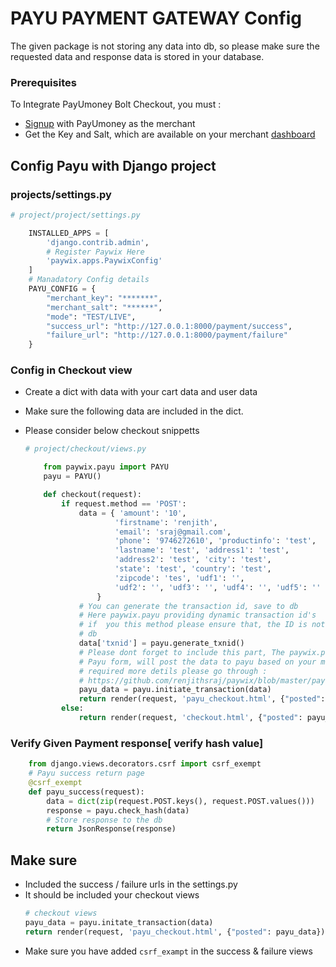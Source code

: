 # PAYU PAYMENT GATEWAY Config

The given package is not storing any data into db, so please make sure the requested data and response data is stored 
in your database.

### Prerequisites
To Integrate PayUmoney Bolt Checkout, you must :
* [Signup](https://onboarding.payumoney.com/app/account/) with PayUmoney as the merchant
* Get the Key and Salt, which are available on your merchant [dashboard](https://www.payumoney.com/merchant/dashboard)

## Config Payu with Django project


### projects/settings.py

```python
# project/project/settings.py

    INSTALLED_APPS = [
        'django.contrib.admin',
        # Register Paywix Here
        'paywix.apps.PaywixConfig'
    ]
    # Manadatory Config details
    PAYU_CONFIG = {
        "merchant_key": "*******",
        "merchant_salt": "******",
        "mode": "TEST/LIVE",
        "success_url": "http://127.0.0.1:8000/payment/success",
        "failure_url": "http://127.0.0.1:8000/payment/failure"
    }
```

### Config in Checkout view
 - Create a dict with data with your cart data and user data
 - Make sure the following data are included in the dict.
 - Please consider below checkout snippetts
 
    ``` python
    # project/checkout/views.py

        from paywix.payu import PAYU
        payu = PAYU()

        def checkout(request):
            if request.method == 'POST':
                data = { 'amount': '10', 
                        'firstname': 'renjith', 
                        'email': 'sraj@gmail.com',
                        'phone': '9746272610', 'productinfo': 'test', 
                        'lastname': 'test', 'address1': 'test', 
                        'address2': 'test', 'city': 'test', 
                        'state': 'test', 'country': 'test', 
                        'zipcode': 'tes', 'udf1': '', 
                        'udf2': '', 'udf3': '', 'udf4': '', 'udf5': ''
                    }
                # You can generate the transaction id, save to db
                # Here paywix.payu providing dynamic transaction id's 
                # if  you this method please ensure that, the ID is not existed in the
                # db
                data['txnid'] = payu.generate_txnid()
                # Please dont forget to include this part, The paywix.payu included the hidden
                # Payu form, will post the data to payu based on your mode selection, if you
                # required more detils please go through : 
                # https://github.com/renjithsraj/paywix/blob/master/paywix/templates/payu_checkout.html
                payu_data = payu.initiate_transaction(data)
                return render(request, 'payu_checkout.html', {"posted": payu_data})
            else:
                return render(request, 'checkout.html', {"posted": payu_data})
    ```

### Verify Given Payment response[ verify hash value]
``` python
    from django.views.decorators.csrf import csrf_exempt
    # Payu success return page
    @csrf_exempt
    def payu_success(request):
        data = dict(zip(request.POST.keys(), request.POST.values()))
        response = payu.check_hash(data)
        # Store response to the db
        return JsonResponse(response)

```

## Make sure
* Included the success / failure urls in the settings.py
* It should be included your checkout views
    ``` python
    # checkout views
    payu_data = payu.initate_transaction(data)
    return render(request, 'payu_checkout.html', {"posted": payu_data})
   ```
* Make sure you have added `csrf_exampt` in the success & failure views
